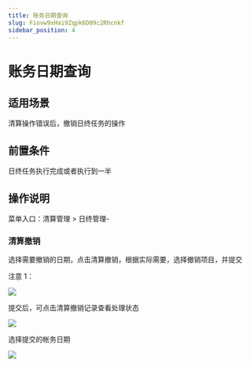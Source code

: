 ```yaml
---
title: 账务日期查询
slug: Fiovw9xHai9Zqpk6D09c2Rhcnkf
sidebar_position: 4
---
```



# 账务日期查询

## 适用场景

清算操作错误后，撤销日终任务的操作

## 前置条件

日终任务执行完成或者执行到一半

## 操作说明

菜单入口：清算管理  &gt; 日终管理-

### 清算撤销

选择需要撤销的日期，点击清算撤销，根据实际需要，选择撤销项目，并提交

注意 1：

<img src="/assets/BjLXbh6M5o3ykCxE1wEctFk0nJh.png" src-width="2928" src-height="1550" align="center"/>

提交后，可点击清算撤销记录查看处理状态

<img src="/assets/ZBcbbd5MCoPMNexSb8AcGtCLnqd.png" src-width="2924" src-height="1504" align="center"/>

选择提交的帐务日期

<img src="/assets/QnbDbFMUCocbEKxjrcecS4OXnRf.png" src-width="2926" src-height="1538" align="center"/>

